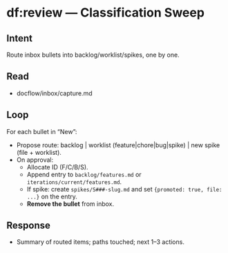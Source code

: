 # df:review — Classification Sweep

## Intent
Route inbox bullets into backlog/worklist/spikes, one by one.

## Read
- docflow/inbox/capture.md

## Loop
For each bullet in “New”:
- Propose route: backlog | worklist (feature|chore|bug|spike) | new spike (file + worklist).
- On approval:
  - Allocate ID (F/C/B/S).
  - Append entry to `backlog/features.md` or `iterations/current/features.md`.
  - If spike: create `spikes/S###-slug.md` and set `{promoted: true, file: ...}` on the entry.
  - **Remove the bullet** from inbox.

## Response
- Summary of routed items; paths touched; next 1–3 actions.